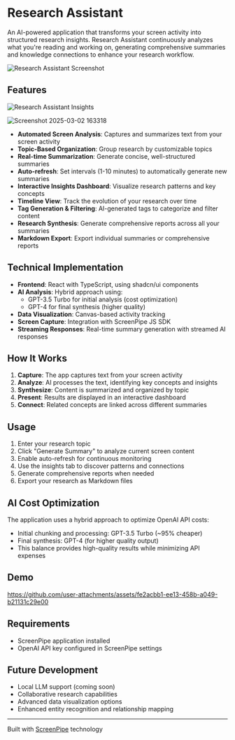 # Research Assistant

An AI-powered application that transforms your screen activity into structured research insights. Research Assistant continuously analyzes what you're reading and working on, generating comprehensive summaries and knowledge connections to enhance your research workflow.

![Research Assistant Screenshot](https://github.com/user-attachments/assets/9f022247-e8f9-4394-95fa-2ab17626de26)

## Features
![Research Assistant Insights](https://github.com/user-attachments/assets/c04a522a-2a00-42da-b87f-37c8b7caa58a)



![Screenshot 2025-03-02 163318](https://github.com/user-attachments/assets/7b308717-cc60-4525-b8a8-f5814535f581)

- **Automated Screen Analysis**: Captures and summarizes text from your screen activity
- **Topic-Based Organization**: Group research by customizable topics
- **Real-time Summarization**: Generate concise, well-structured summaries
- **Auto-refresh**: Set intervals (1-10 minutes) to automatically generate new summaries
- **Interactive Insights Dashboard**: Visualize research patterns and key concepts
- **Timeline View**: Track the evolution of your research over time
- **Tag Generation & Filtering**: AI-generated tags to categorize and filter content
- **Research Synthesis**: Generate comprehensive reports across all your summaries
- **Markdown Export**: Export individual summaries or comprehensive reports

## Technical Implementation

- **Frontend**: React with TypeScript, using shadcn/ui components
- **AI Analysis**: Hybrid approach using:
  - GPT-3.5 Turbo for initial analysis (cost optimization)
  - GPT-4 for final synthesis (higher quality)
- **Data Visualization**: Canvas-based activity tracking
- **Screen Capture**: Integration with ScreenPipe JS SDK
- **Streaming Responses**: Real-time summary generation with streamed AI responses

## How It Works

1. **Capture**: The app captures text from your screen activity
2. **Analyze**: AI processes the text, identifying key concepts and insights
3. **Synthesize**: Content is summarized and organized by topic
4. **Present**: Results are displayed in an interactive dashboard
5. **Connect**: Related concepts are linked across different summaries

## Usage

1. Enter your research topic
2. Click "Generate Summary" to analyze current screen content
3. Enable auto-refresh for continuous monitoring
4. Use the insights tab to discover patterns and connections
5. Generate comprehensive reports when needed
6. Export your research as Markdown files

## AI Cost Optimization

The application uses a hybrid approach to optimize OpenAI API costs:
- Initial chunking and processing: GPT-3.5 Turbo (~95% cheaper)
- Final synthesis: GPT-4 (for higher quality output)
- This balance provides high-quality results while minimizing API expenses

## Demo

https://github.com/user-attachments/assets/fe2acbb1-ee13-458b-a049-b21131c29e00


## Requirements

- ScreenPipe application installed
- OpenAI API key configured in ScreenPipe settings

## Future Development

- Local LLM support (coming soon)
- Collaborative research capabilities
- Advanced data visualization options
- Enhanced entity recognition and relationship mapping

---

Built with [ScreenPipe](https://screenpipe.com) technology



